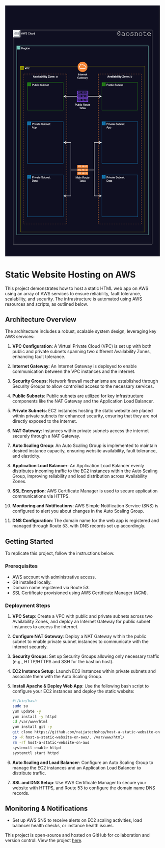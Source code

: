 ![Alt text](/VPC.png)
# Static Website Hosting on AWS

This project demonstrates how to host a static HTML web app on AWS using an array of AWS services to ensure reliability, fault tolerance, scalability, and security. The infrastructure is automated using AWS resources and scripts, as outlined below.

## Architecture Overview

The architecture includes a robust, scalable system design, leveraging key AWS services:

1. **VPC Configuration**: A Virtual Private Cloud (VPC) is set up with both public and private subnets spanning two different Availability Zones, enhancing fault tolerance.
   
2. **Internet Gateway**: An Internet Gateway is deployed to enable communication between the VPC instances and the internet.

3. **Security Groups**: Network firewall mechanisms are established through Security Groups to allow controlled access to the necessary services.

4. **Public Subnets**: Public subnets are utilized for key infrastructure components like the NAT Gateway and the Application Load Balancer.

5. **Private Subnets**: EC2 instances hosting the static website are placed within private subnets for enhanced security, ensuring that they are not directly exposed to the internet.

6. **NAT Gateway**: Instances within private subnets access the internet securely through a NAT Gateway.

7. **Auto Scaling Group**: An Auto Scaling Group is implemented to maintain desired instance capacity, ensuring website availability, fault tolerance, and elasticity.

8. **Application Load Balancer**: An Application Load Balancer evenly distributes incoming traffic to the EC2 instances within the Auto Scaling Group, improving reliability and load distribution across Availability Zones.

9. **SSL Encryption**: AWS Certificate Manager is used to secure application communications via HTTPS.

10. **Monitoring and Notifications**: AWS Simple Notification Service (SNS) is configured to alert you about changes in the Auto Scaling Group.

11. **DNS Configuration**: The domain name for the web app is registered and managed through Route 53, with DNS records set up accordingly.

## Getting Started

To replicate this project, follow the instructions below.

### Prerequisites

- AWS account with administrative access.
- Git installed locally.
- Domain name registered via Route 53.
- SSL Certificate provisioned using AWS Certificate Manager (ACM).

### Deployment Steps

1. **VPC Setup**: Create a VPC with public and private subnets across two Availability Zones, and deploy an Internet Gateway for public subnet instances to access the internet.

2. **Configure NAT Gateway**: Deploy a NAT Gateway within the public subnet to enable private subnet instances to communicate with the internet securely.

3. **Security Groups**: Set up Security Groups allowing only necessary traffic (e.g., HTTP/HTTPS and SSH for the bastion host).

4. **EC2 Instance Setup**: Launch EC2 instances within private subnets and associate them with the Auto Scaling Group.

5. **Install Apache & Deploy Web App**: Use the following bash script to configure your EC2 instances and deploy the static website:

    ```bash
    #!/bin/bash
    sudo su
    yum update -y
    yum install -y httpd
    cd /var/www/html
    yum install git -y
    git clone https://github.com/naijatechshop/host-a-static-website-on-aws.git
    cp -R host-a-static-website-on-aws/. /var/www/html/
    rm -rf host-a-static-website-on-aws
    systemctl enable httpd
    systemctl start httpd
    ```

6. **Auto Scaling and Load Balancer**: Configure an Auto Scaling Group to manage the EC2 instances and an Application Load Balancer to distribute traffic.

7. **SSL and DNS Setup**: Use AWS Certificate Manager to secure your website with HTTPS, and Route 53 to configure the domain name DNS records.

## Monitoring & Notifications

- Set up AWS SNS to receive alerts on EC2 scaling activities, load balancer health checks, or instance health issues.


This project is open-source and hosted on GitHub for collaboration and version control. View the project [here](https://github.com/naijatechshop/host-a-static-website-on-aws).
